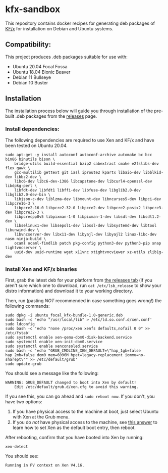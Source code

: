 # kfx-sandbox

This repository contains docker recipes for generating deb packages of
[KF/x](https://github.com/intel/kernel-fuzzer-for-xen-project) for installation on
Debian and Ubuntu systems. 

## Compatibility:

This project produces .deb packages suitable for use with:

* Ubuntu 20.04 Focal Fossa
* Ubuntu 18.04 Bionic Beaver
* Debian 11 Bullseye
* Debian 10 Buster

## Installation

The installation process below will guide you through installation of the pre-built
.deb packages from the [releases](https://github.com/neelkrish/kfx-sandbox/releases) page.

### Install dependencies:

The following dependencies are required to use Xen and KF/x and have been tested on
Ubuntu 20.04.

```
sudo apt-get -y install autoconf autoconf-archive automake bc bcc bin86 binutils bison \
    bridge-utils build-essential bzip2 cabextract cmake e2fslibs-dev flex gawk \
    gcc-multilib gettext git iasl iproute2 kpartx libaio-dev libblkid-dev libbz2-dev \
    libc6-dev libc6-dev-i386 libcapstone-dev libcurl4-openssl-dev libdpkg-perl \
    libfdt-dev libfdt1 libffi-dev libfuse-dev libglib2.0-dev libglib2.0-dev-bin \
    libjson-c-dev liblzma-dev libmount-dev libncurses5-dev libpci-dev libpcre16-3 \
    libpcre2-16-0 libpcre2-32-0 libpcre2-dev libpcre2-posix2 libpcre3-dev libpcre32-3 \
    libpcrecpp0v5 libpixman-1-0 libpixman-1-dev libsdl-dev libsdl1.2-dev \
    libselinux1-dev libsepol1-dev libssl-dev libsystemd-dev libtool libunwind-dev \
    libvncserver-dev libx11-dev libyajl-dev libyajl2 linux-libc-dev nasm ninja-build \
    ocaml ocaml-findlib patch pkg-config python3-dev python3-pip snap tightvncserver \
    uuid-dev uuid-runtime wget x11vnc xtightvncviewer xz-utils zlib1g-dev
```
### Install Xen and KF/x binaries

First, grab the latest deb for your platform from [the releases tab](https://github.com/neelkrish/kfx-sandbox/releases)
(if you aren't sure which one to download, run `cat /etc/lsb_release` to show your distro information) and
download it to your working directory.

Then, run (pasting *NOT* recommended in case something goes wrong!) the following
commands:

```
sudo dpkg -i ubuntu_focal_kfx-bundle-1.0-generic.deb 
sudo bash -c 'echo "/usr/local/lib" > /etc/ld.so.conf.d/xen.conf'
sudo ldconfig
sudo bash -c 'echo "none /proc/xen xenfs defaults,nofail 0 0" >> /etc/fstab'
sudo systemctl enable xen-qemu-dom0-disk-backend.service
sudo systemctl enable xen-init-dom0.service
sudo systemctl enable xenconsoled.service
sudo bash -c 'echo "GRUB_CMDLINE_XEN_DEFAULT=\"hap_1gb=false hap_2mb=false dom0_mem=6096M hpet=legacy-replacement iommu=no-sharept\"" >> /etc/default/grub'
sudo update-grub
```

You should see a message like the following:

```
WARNING: GRUB_DEFAULT changed to boot into Xen by default!
    Edit /etc/default/grub.d/xen.cfg to avoid this warning.
```

If you see this, you can go ahead and `sudo reboot now`. If you don't, you have two
options:

1. If you have physical access to the machine at boot, just select Ubuntu with Xen at the Grub menu.
2. If you do *not* have physical access to the machine, see [this answer](https://askubuntu.com/a/110738)
   to learn how to set Xen as the default boot entry, then reboot.

After rebooting, confirm that you have booted into Xen by running:

```
xen-detect
```

You should see:

```
Running in PV context on Xen V4.16.
```

